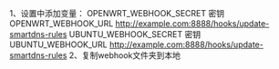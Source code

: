 1、设置中添加变量：
OPENWRT_WEBHOOK_SECRET
密钥
OPENWRT_WEBHOOK_URL
http://example.com:8888/hooks/update-smartdns-rules
UBUNTU_WEBHOOK_SECRET
密钥
UBUNTU_WEBHOOK_URL
http://example.com:8888/hooks/update-smartdns-rules
2、复制webhook文件夹到本地
